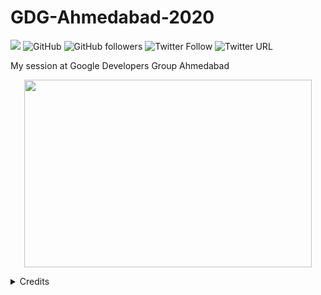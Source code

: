 # GDG-Ahmedabad-2020

[![](https://img.shields.io/badge/Rishit-Dagli-brightgreen.svg?colorB=00ff00)](https://www.rishit.tech)
![GitHub](https://img.shields.io/github/license/Rishit-dagli/GDG-Ahmedabad-2020)
![GitHub followers](https://img.shields.io/github/followers/Rishit-dagli?style=social)
![Twitter Follow](https://img.shields.io/twitter/follow/rishit_dagli?style=social)
![Twitter URL](https://img.shields.io/twitter/url?style=social&url=https%3A%2F%2Fgithub.com%2FRishit-dagli%2FGDG-Ahmedabad-2020)

My session at Google Developers Group Ahmedabad

<p align="center">
  <img width="460" height="300" src="https://github.com/Rishit-dagli/GDG-Ahmedabad-2020/blob/master/images/rishit.jpg">
</p>

<details>
<summary>Credits</summary>
Poster designed by Vatsal Trivedi- https://twitter.com/trivedivatsal_
</details>
